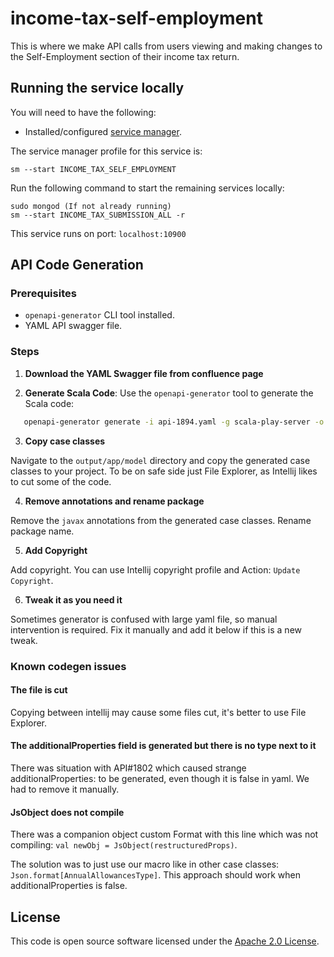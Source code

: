 # income-tax-self-employment

This is where we make API calls from users viewing and making changes to the Self-Employment section of their income tax
return.

## Running the service locally

You will need to have the following:

- Installed/configured [service manager](https://github.com/hmrc/service-manager).

The service manager profile for this service is:

    sm --start INCOME_TAX_SELF_EMPLOYMENT

Run the following command to start the remaining services locally:

    sudo mongod (If not already running)
    sm --start INCOME_TAX_SUBMISSION_ALL -r

This service runs on port: `localhost:10900`

## API Code Generation

### Prerequisites

- `openapi-generator` CLI tool installed.
- YAML API swagger file.

### Steps

1. **Download the YAML Swagger file from confluence page**

2. **Generate Scala Code**:
   Use the `openapi-generator` tool to generate the Scala code:

```bash
   openapi-generator generate -i api-1894.yaml -g scala-play-server -o output
```

3. **Copy case classes**

Navigate to the `output/app/model` directory and copy the generated case classes to your project. To be on safe side
just File Explorer, as Intellij likes to cut some of the code.

4. **Remove annotations and rename package**

Remove the `javax` annotations from the generated case classes. Rename package name.

5. **Add Copyright**

Add copyright. You can use Intellij copyright profile and Action: `Update Copyright`.

6. **Tweak it as you need it**

Sometimes generator is confused with large yaml file, so manual intervention is required. Fix it manually and add it
below
if this is a new tweak.

### Known codegen issues

#### The file is cut

Copying between intellij may cause some files cut, it's better to use File Explorer.

#### The additionalProperties field is generated but there is no type next to it

There was situation with API#1802 which caused strange additionalProperties: <empty> to be generated, even though
it is false in yaml. We had to remove it manually.

#### JsObject does not compile

There was a companion object custom Format with this line which was not
compiling: `val newObj = JsObject(restructuredProps)`.

The solution was to just use our macro like in other case classes: `Json.format[AnnualAllowancesType]`. 
This approach should work when additionalProperties is false.

## License

This code is open source software licensed under
the [Apache 2.0 License]("http://www.apache.org/licenses/LICENSE-2.0.html").